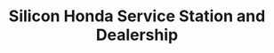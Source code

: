 ---
title: "Silicon Honda Service Station and Dealership"
url: /bangalore/silicon-honda-service-station-and-dealership/
shop: Motorrad
---